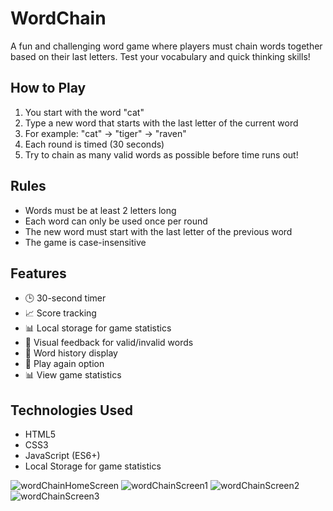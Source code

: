 # WordChain

A fun and challenging word game where players must chain words together based on their last letters. Test your vocabulary and quick thinking skills!

## How to Play

1. You start with the word "cat"
2. Type a new word that starts with the last letter of the current word
3. For example: "cat" → "tiger" → "raven"
4. Each round is timed (30 seconds)
5. Try to chain as many valid words as possible before time runs out!

## Rules

- Words must be at least 2 letters long
- Each word can only be used once per round
- The new word must start with the last letter of the previous word
- The game is case-insensitive

## Features

- 🕒 30-second timer
- 📈 Score tracking
- 📊 Local storage for game statistics
- 🎯 Visual feedback for valid/invalid words
- 📜 Word history display
- 🔁 Play again option
- 📊 View game statistics

## Technologies Used

- HTML5
- CSS3
- JavaScript (ES6+)
- Local Storage for game statistics

![wordChainHomeScreen](/Users/yonatanbelihu/Documents/CursorProjects/WordChainGame/website-10.png)
![wordChainScreen1](/Users/yonatanbelihu/Documents/CursorProjects/WordChainGame/website-11.png)
![wordChainScreen2](/Users/yonatanbelihu/Documents/CursorProjects/WordChainGame/website-12.png)
![wordChainScreen3](/Users/yonatanbelihu/Documents/CursorProjects/WordChainGame/website-13.png)
